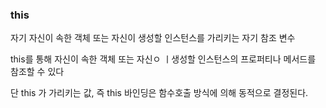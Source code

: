 ### this

자기 자신이 속한 객체 또는 자신이 생성할 인스턴스를 가리키는 자기 참조 변수

this를 통해 자신이 속한 객체 또는 자신ㅇ ㅣ생성할 인스턴스의 프로퍼티나 메서드를 참조할 수 있다

단 this 가 가리키는 값, 즉 this 바인딩은 함수호출 방식에 의해 동적으로 결정된다.
